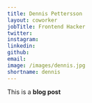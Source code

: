 ```yaml
---
title: Dennis Pettersson
layout: coworker
jobTitle: Frontend Hacker
twitter: 
instagram: 
linkedin: 
github: 
email: 
image: /images/dennis.jpg
shortname: dennis
---
```


This is a **blog post**